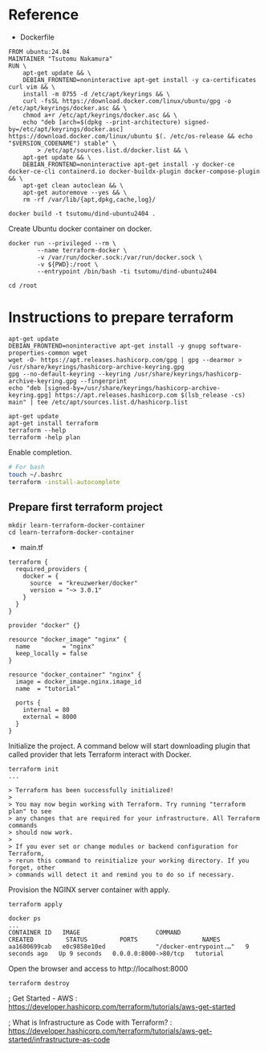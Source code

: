 # Reference

* Dockerfile
```
FROM ubuntu:24.04
MAINTAINER "Tsutomu Nakamura"
RUN \
    apt-get update && \
    DEBIAN_FRONTEND=noninteractive apt-get install -y ca-certificates curl vim && \
    install -m 0755 -d /etc/apt/keyrings && \
    curl -fsSL https://download.docker.com/linux/ubuntu/gpg -o /etc/apt/keyrings/docker.asc && \
    chmod a+r /etc/apt/keyrings/docker.asc && \
    echo "deb [arch=$(dpkg --print-architecture) signed-by=/etc/apt/keyrings/docker.asc] https://download.docker.com/linux/ubuntu $(. /etc/os-release && echo "$VERSION_CODENAME") stable" \
        > /etc/apt/sources.list.d/docker.list && \
    apt-get update && \
    DEBIAN_FRONTEND=noninteractive apt-get install -y docker-ce docker-ce-cli containerd.io docker-buildx-plugin docker-compose-plugin && \
    apt-get clean autoclean && \
    apt-get autoremove --yes && \
    rm -rf /var/lib/{apt,dpkg,cache,log}/
```

```
docker build -t tsutomu/dind-ubuntu2404 .
```

Create Ubuntu docker container on docker.

```
docker run --privileged --rm \
        --name terraform-docker \
        -v /var/run/docker.sock:/var/run/docker.sock \
        -v ${PWD}:/root \
        --entrypoint /bin/bash -ti tsutomu/dind-ubuntu2404

cd /root
```

# Instructions to prepare terraform

```
apt-get update
DEBIAN_FRONTEND=noninteractive apt-get install -y gnupg software-properties-common wget
wget -O- https://apt.releases.hashicorp.com/gpg | gpg --dearmor > /usr/share/keyrings/hashicorp-archive-keyring.gpg
gpg --no-default-keyring --keyring /usr/share/keyrings/hashicorp-archive-keyring.gpg --fingerprint
echo "deb [signed-by=/usr/share/keyrings/hashicorp-archive-keyring.gpg] https://apt.releases.hashicorp.com $(lsb_release -cs) main" | tee /etc/apt/sources.list.d/hashicorp.list

apt-get update
apt-get install terraform
terraform --help
terraform -help plan
```

Enable completion.

```bash
# For bash
touch ~/.bashrc
terraform -install-autocomplete
```

## Prepare first terraform project

```
mkdir learn-terraform-docker-container
cd learn-terraform-docker-container
```

* main.tf
```
terraform {
  required_providers {
    docker = {
      source  = "kreuzwerker/docker"
      version = "~> 3.0.1"
    }
  }
}

provider "docker" {}

resource "docker_image" "nginx" {
  name         = "nginx"
  keep_locally = false
}

resource "docker_container" "nginx" {
  image = docker_image.nginx.image_id
  name  = "tutorial"

  ports {
    internal = 80
    external = 8000
  }
}
```

Initialize the project.
A command below will start downloading plugin that called provider that lets Terraform interact with Docker.

```
terraform init
...

> Terraform has been successfully initialized!
> 
> You may now begin working with Terraform. Try running "terraform plan" to see
> any changes that are required for your infrastructure. All Terraform commands
> should now work.
> 
> If you ever set or change modules or backend configuration for Terraform,
> rerun this command to reinitialize your working directory. If you forget, other
> commands will detect it and remind you to do so if necessary.
```

Provision the NGINX server container with apply.

```
terraform apply
```

```
docker ps
...
CONTAINER ID   IMAGE                     COMMAND                  CREATED         STATUS         PORTS                  NAMES
aa1680699cab   e0c9858e10ed              "/docker-entrypoint.…"   9 seconds ago   Up 9 seconds   0.0.0.0:8000->80/tcp   tutorial
```

Open the browser and access to http://localhost:8000

```
terraform destroy
```

; Get Started - AWS
: https://developer.hashicorp.com/terraform/tutorials/aws-get-started

; What is Infrastructure as Code with Terraform?
: https://developer.hashicorp.com/terraform/tutorials/aws-get-started/infrastructure-as-code


